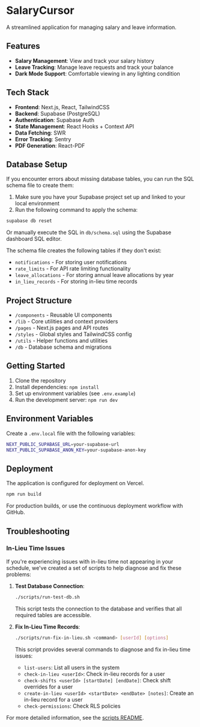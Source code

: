 # SalaryCursor

A streamlined application for managing salary and leave information.

## Features

- **Salary Management**: View and track your salary history
- **Leave Tracking**: Manage leave requests and track your balance
- **Dark Mode Support**: Comfortable viewing in any lighting condition

## Tech Stack

- **Frontend**: Next.js, React, TailwindCSS
- **Backend**: Supabase (PostgreSQL)
- **Authentication**: Supabase Auth
- **State Management**: React Hooks + Context API
- **Data Fetching**: SWR
- **Error Tracking**: Sentry
- **PDF Generation**: React-PDF

## Database Setup

If you encounter errors about missing database tables, you can run the SQL schema file to create them:

1. Make sure you have your Supabase project set up and linked to your local environment
2. Run the following command to apply the schema:

```bash
supabase db reset
```

Or manually execute the SQL in `db/schema.sql` using the Supabase dashboard SQL editor.

The schema file creates the following tables if they don't exist:
- `notifications` - For storing user notifications
- `rate_limits` - For API rate limiting functionality
- `leave_allocations` - For storing annual leave allocations by year
- `in_lieu_records` - For storing in-lieu time records

## Project Structure

- `/components` - Reusable UI components
- `/lib` - Core utilities and context providers
- `/pages` - Next.js pages and API routes
- `/styles` - Global styles and TailwindCSS config
- `/utils` - Helper functions and utilities
- `/db` - Database schema and migrations

## Getting Started

1. Clone the repository
2. Install dependencies: `npm install`
3. Set up environment variables (see `.env.example`)
4. Run the development server: `npm run dev`

## Environment Variables

Create a `.env.local` file with the following variables:

```bash
NEXT_PUBLIC_SUPABASE_URL=your-supabase-url
NEXT_PUBLIC_SUPABASE_ANON_KEY=your-supabase-anon-key
```

## Deployment

The application is configured for deployment on Vercel.

```bash
npm run build
```

For production builds, or use the continuous deployment workflow with GitHub.

## Troubleshooting

### In-Lieu Time Issues

If you're experiencing issues with in-lieu time not appearing in your schedule, we've created a set of scripts to help diagnose and fix these problems:

1. **Test Database Connection**:
   ```bash
   ./scripts/run-test-db.sh
   ```
   This script tests the connection to the database and verifies that all required tables are accessible.

2. **Fix In-Lieu Time Records**:
   ```bash
   ./scripts/run-fix-in-lieu.sh <command> [userId] [options]
   ```
   This script provides several commands to diagnose and fix in-lieu time issues:
   - `list-users`: List all users in the system
   - `check-in-lieu <userId>`: Check in-lieu records for a user
   - `check-shifts <userId> [startDate] [endDate]`: Check shift overrides for a user
   - `create-in-lieu <userId> <startDate> <endDate> [notes]`: Create an in-lieu record for a user
   - `check-permissions`: Check RLS policies

For more detailed information, see the [scripts README](./scripts/README.md). 